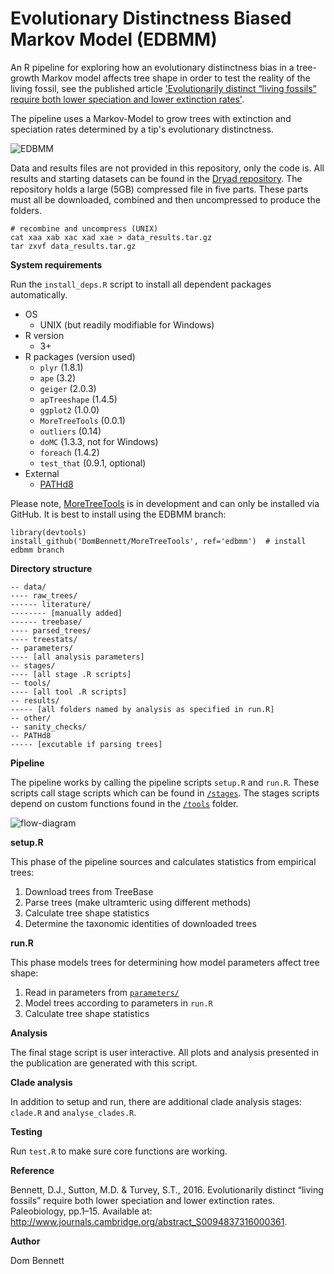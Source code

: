 # Evolutionary Distinctness Biased Markov Model (EDBMM)

An R pipeline for exploring how an evolutionary distinctness bias in a tree-growth Markov model affects tree shape in order to test the reality of the living fossil, see the published article ['Evolutionarily distinct “living fossils” require both lower speciation and lower extinction rates'](https://doi.org/10.1017/pab.2016.36).

The pipeline uses a Markov-Model to grow trees with extinction and speciation rates determined by a tip's evolutionary distinctness.

![EDBMM](https://raw.githubusercontent.com/DomBennett/Project-EDBMM/master/other/EDBMM.png "Evolutionary Distinctness Biased Markov Model")

Data and results files are not provided in this repository, only the code is.
All results and starting datasets can be found in the [Dryad repository](https://datadryad.org/resource/doi:10.5061/dryad.hm55b). The repository
holds a large (5GB) compressed file in five parts. These parts must all be downloaded,
combined and then uncompressed to produce the folders.

```{bash}
# recombine and uncompress (UNIX)
cat xaa xab xac xad xae > data_results.tar.gz
tar zxvf data_results.tar.gz
```


**System requirements**

Run the `install_deps.R` script to install all dependent packages automatically.

* OS
  + UNIX (but readily modifiable for Windows)
* R version
  + 3+
* R packages (version used)
  + `plyr` (1.8.1)
  + `ape` (3.2)
  + `geiger` (2.0.3)
  + `apTreeshape` (1.4.5)
  + `ggplot2` (1.0.0)
  + `MoreTreeTools` (0.0.1)
  + `outliers` (0.14)
  + `doMC` (1.3.3, not for Windows)
  + `foreach` (1.4.2)
  + `test_that` (0.9.1, optional)
* External
  + [PATHd8](http://www2.math.su.se/PATHd8/)
  
Please note, [MoreTreeTools](https://github.com/DomBennett/MoreTreeTools) is in development and can only be installed via GitHub.
It is best to install using the EDBMM branch:

```{R}
library(devtools)
install_github('DomBennett/MoreTreeTools', ref='edbmm')  # install edbmm branch
```

**Directory structure**

```
-- data/
---- raw_trees/
------ literature/
-------- [manually added]
------ treebase/
---- parsed_trees/
---- treestats/
-- parameters/
---- [all analysis parameters]
-- stages/
---- [all stage .R scripts]
-- tools/
---- [all tool .R scripts]
-- results/
----- [all folders named by analysis as specified in run.R]
-- other/
-- sanity_checks/
-- PATHd8
----- [excutable if parsing trees]
```

**Pipeline**

The pipeline works by calling the pipeline scripts `setup.R` and `run.R`. These scripts call
stage scripts which can be found in [`/stages`](https://github.com/DomBennett/Project-EDBMM/tree/master/stages).
The stages scripts depend on custom functions found in the [`/tools`](https://github.com/DomBennett/Project-EDBMM/tree/master/tools) folder.

![flow-diagram](https://raw.githubusercontent.com/DomBennett/Project-EDBMM/master/other/flow_diagram.png "Flow diagram")

**setup.R**

This phase of the pipeline sources and calculates statistics from empirical
trees:

1. Download trees from TreeBase
2. Parse trees (make ultramteric using different methods)
3. Calculate tree shape statistics
4. Determine the taxonomic identities of downloaded trees

**run.R**

This phase models trees for determining how model parameters affect tree shape:

1. Read in parameters from [`parameters/`](https://github.com/DomBennett/Project-EDBMM/tree/master/parameters)
2. Model trees according to parameters in `run.R`
3. Calculate tree shape statistics

**Analysis**

The final stage script is user interactive. All plots and analysis presented in the publication
are generated with this script.

**Clade analysis**

In addition to setup and run, there are additional clade analysis stages: `clade.R` and `analyse_clades.R`.

**Testing**

Run `test.R` to make sure core functions are working.

**Reference**

Bennett, D.J., Sutton, M.D. & Turvey, S.T., 2016. Evolutionarily distinct “living fossils” require both lower speciation and lower extinction rates. Paleobiology, pp.1–15. Available at: http://www.journals.cambridge.org/abstract_S0094837316000361.

**Author**

Dom Bennett
